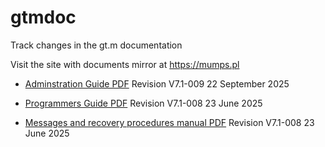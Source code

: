 # gtmdoc
	
Track changes in the gt.m documentation
	
 
	
Visit the site with documents mirror at https://mumps.pl
	
 
	
 
	
* [Adminstration Guide PDF](https://github.com/szydell/gtmdoc/blob/master/books/ao/UNIX_manual/ao_UNIX_screen.pdf) Revision V7.1-009 22 September 2025
	
* [Programmers Guide PDF](https://github.com/szydell/gtmdoc/blob/master/books/pg/UNIX_manual/pg_UNIX_screen.pdf) Revision V7.1-008 23 June 2025
	
* [Messages and recovery procedures manual PDF](https://github.com/szydell/gtmdoc/blob/master/books/mr/manual/mr_screen.pdf) Revision V7.1-008 23 June 2025
